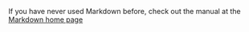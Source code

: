 If you have never used Markdown before, check out the manual at the [Markdown home page](http://daringfireball.net/projects/markdown/)